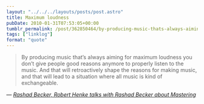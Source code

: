 ```yaml
---
layout: "../../../layouts/posts/post.astro"
title: Maximum loudness
pubDate: 2010-01-31T07:53:05+00:00
tumblr_permalink: /post/362850464/by-producing-music-thats-always-aiming-for
tags: ["linklog"]
format: "quote"
---
```


> By producing music that&rsquo;s always aiming for maximum loudness you don&rsquo;t give people good reasons anymore to properly listen to the music. And that will retroactively shape the reasons for making music, and that will lead to a situation where all music is kind of exchangeable.

— <cite>[Rashad Becker, _Robert Henke talks with Rashad Becker about Mastering_](http://www.monolake.de/interviews/mastering.html)</cite>
